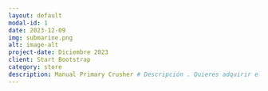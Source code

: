 ```yaml
---
layout: default
modal-id: 1
date: 2023-12-09
img: submarine.png
alt: image-alt
project-date: Diciembre 2023
client: Start Bootstrap
category: store
description: Manual Primary Crusher # Descripción . Quieres adquirir el conocimiento necesario para desarrollar tu trabajo en el mantenimiento de Chancadoras Giratorias  
---
```



